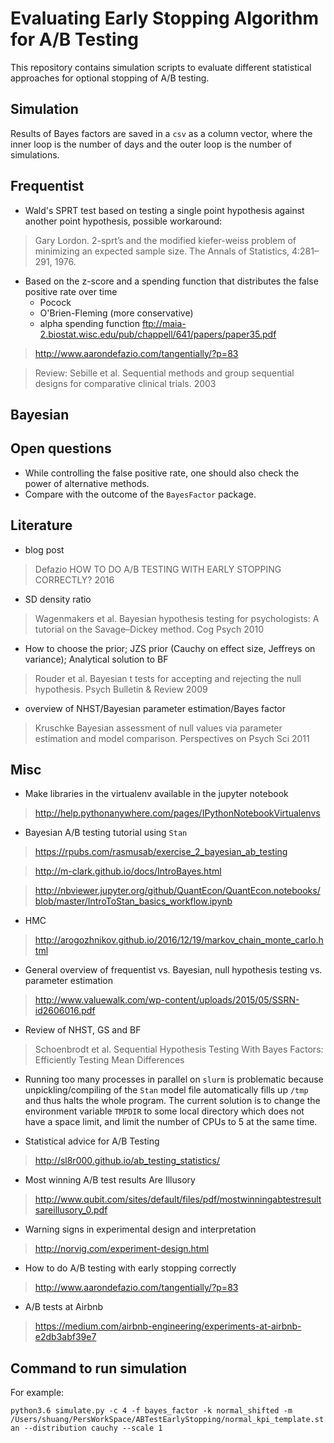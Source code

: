 # Evaluating Early Stopping Algorithm for A/B Testing
This repository contains simulation scripts to evaluate different statistical approaches for optional stopping of A/B testing.

## Simulation

Results of Bayes factors are saved in a `csv` as a column vector, where the 
inner loop is the number of days and the outer loop is the number of simulations.

## Frequentist

- Wald's SPRT test based on testing a single point hypothesis against another 
point hypothesis, possible workaround:

>  Gary Lordon. 2-sprt’s and the modified kiefer-weiss problem of minimizing an expected sample size. The Annals of Statistics, 4:281–291, 1976.

- Based on the z-score and a spending function that distributes the false 
positive rate over time 
	- Pocock 
	- O'Brien-Fleming (more conservative)
	- alpha spending function ftp://maia-2.biostat.wisc.edu/pub/chappell/641/papers/paper35.pdf

> http://www.aarondefazio.com/tangentially/?p=83

> Review: Sebille et al. Sequential methods and group sequential designs for comparative clinical trials. 2003

## Bayesian

## Open questions
- While controlling the false positive rate, one should also check the power of alternative methods.
- Compare with the outcome of the `BayesFactor` package.

## Literature
- blog post

> Defazio HOW TO DO A/B TESTING WITH EARLY STOPPING CORRECTLY? 2016

- SD density ratio 

> Wagenmakers et al. Bayesian hypothesis testing for psychologists: A tutorial on the Savage–Dickey method. Cog Psych 2010 

- How to choose the prior; JZS prior (Cauchy on effect size, Jeffreys on variance); Analytical solution to BF
	
> Rouder et al. Bayesian t tests for accepting and rejecting the null hypothesis. Psych Bulletin & Review 2009

- overview of NHST/Bayesian parameter estimation/Bayes factor

> Kruschke Bayesian assessment of null values via parameter estimation and model comparison. Perspectives on Psych Sci 2011

## Misc
- Make libraries in the virtualenv available in the jupyter notebook

> http://help.pythonanywhere.com/pages/IPythonNotebookVirtualenvs

- Bayesian A/B testing tutorial using `Stan`

> https://rpubs.com/rasmusab/exercise_2_bayesian_ab_testing

> http://m-clark.github.io/docs/IntroBayes.html

> http://nbviewer.jupyter.org/github/QuantEcon/QuantEcon.notebooks/blob/master/IntroToStan_basics_workflow.ipynb

- HMC

> http://arogozhnikov.github.io/2016/12/19/markov_chain_monte_carlo.html

- General overview of frequentist vs. Bayesian, null hypothesis testing vs. parameter estimation

> http://www.valuewalk.com/wp-content/uploads/2015/05/SSRN-id2606016.pdf

- Review of NHST, GS and BF

> Schoenbrodt et al. Sequential Hypothesis Testing With Bayes Factors: Efficiently Testing Mean Differences

- Running too many processes in parallel on `slurm` is problematic because 
unpickling/compiling of the `Stan` model file automatically fills up `/tmp` and 
thus halts the whole program. The current solution is to change the environment
variable `TMPDIR` to some local directory which does not have a space limit, and
limit the number of CPUs to 5 at the same time.

- Statistical advice for A/B Testing

> http://sl8r000.github.io/ab_testing_statistics/

- Most winning A/B test results Are Illusory

> http://www.qubit.com/sites/default/files/pdf/mostwinningabtestresultsareillusory_0.pdf

- Warning signs in experimental design and interpretation

> http://norvig.com/experiment-design.html

- How to do A/B testing with early stopping correctly

> http://www.aarondefazio.com/tangentially/?p=83

- A/B tests at Airbnb

> https://medium.com/airbnb-engineering/experiments-at-airbnb-e2db3abf39e7


## Command to run simulation
For example:

```python3.6 simulate.py -c 4 -f bayes_factor -k normal_shifted -m /Users/shuang/PersWorkSpace/ABTestEarlyStopping/normal_kpi_template.stan --distribution cauchy --scale 1```